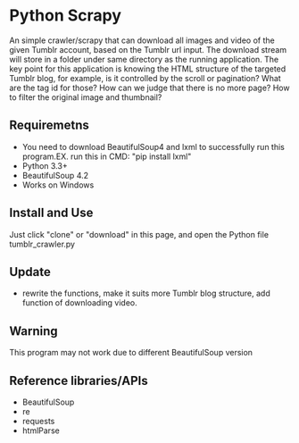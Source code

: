 # Python Scrapy

An simple crawler/scrapy that can download all images and video of the given Tumblr account, based on the Tumblr url input. The download stream will store in a folder under same directory as the running application. 
The key point for this application is knowing the HTML structure of the targeted Tumblr blog, for example, is it controlled by the scroll or pagination? What are the tag id for those? How can we judge that there is no more page? How to filter the original image and thumbnail?

## Requiremetns
* You need to download BeautifulSoup4 and lxml to successfully run this program.EX. run this in CMD: "pip install lxml"  
* Python 3.3+  
* BeautifulSoup 4.2  
* Works on Windows  

## Install and Use
Just click "clone" or "download" in this page, and open the Python file tumblr_crawler.py  

## Update
* rewrite the functions, make it suits more Tumblr blog structure, add function of downloading video.  


## Warning
This program may not work due to different BeautifulSoup version  

## Reference libraries/APIs
* BeautifulSoup  
* re  
* requests  
* htmlParse  
